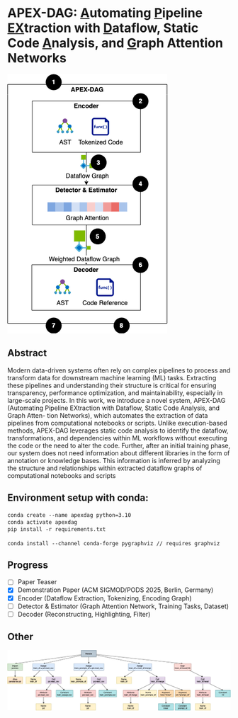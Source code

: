 # APEX-DAG: <ins>A</ins>utomating <ins>P</ins>ipeline <ins>EX</ins>traction with <ins>D</ins>ataflow, Static Code <ins>A</ins>nalysis, and <ins>G</ins>raph Attention Networks

![Target picture](docs/system-overview.png)

## Abstract

Modern data-driven systems often rely on complex pipelines to
process and transform data for downstream machine learning (ML)
tasks. Extracting these pipelines and understanding their structure
is critical for ensuring transparency, performance optimization,
and maintainability, especially in large-scale projects. In this work,
we introduce a novel system, APEX-DAG (Automating Pipeline
EXtraction with Dataflow, Static Code Analysis, and Graph Atten-
tion Networks), which automates the extraction of data pipelines
from computational notebooks or scripts. Unlike execution-based
methods, APEX-DAG leverages static code analysis to identify the
dataflow, transformations, and dependencies within ML workflows
without executing the code or the need to alter the code. Further,
after an initial training phase, our system does not need information
about different libraries in the form of annotation or knowledge
bases. This information is inferred by analyzing the structure and
relationships within extracted dataflow graphs of computational
notebooks and scripts

## Environment setup with conda:

```
conda create --name apexdag python=3.10
conda activate apexdag
pip install -r requirements.txt

conda install --channel conda-forge pygraphviz // requires graphviz
```

## Progress

- [ ] Paper Teaser
- [x] Demonstration Paper (ACM SIGMOD/PODS 2025, Berlin, Germany)
- [x] Encoder (Dataflow Extraction, Tokenizing, Encoding Graph)
- [ ] Detector & Estimator (Graph Attention Network, Training Tasks, Dataset)
- [ ] Decoder (Reconstructing, Highlighting, Filter)

## Other 

![AST Graph](docs/ast_graph.jpg)